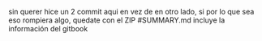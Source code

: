 sin querer hice un 2 commit aqui en vez de en otro lado, si por lo que sea eso rompiera algo, quedate con el ZIP
#SUMMARY.md
incluye la información del gitbook

